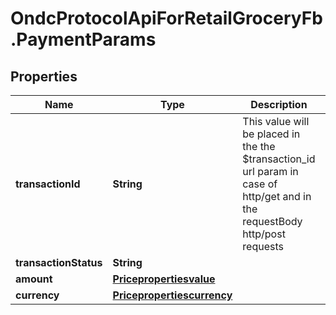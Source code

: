 # OndcProtocolApiForRetailGroceryFb.PaymentParams

## Properties
Name | Type | Description | Notes
------------ | ------------- | ------------- | -------------
**transactionId** | **String** | This value will be placed in the the $transaction_id url param in case of http/get and in the requestBody http/post requests | [optional] 
**transactionStatus** | **String** |  | [optional] 
**amount** | [**Pricepropertiesvalue**](Pricepropertiesvalue.md) |  | [optional] 
**currency** | [**Pricepropertiescurrency**](Pricepropertiescurrency.md) |  | 
